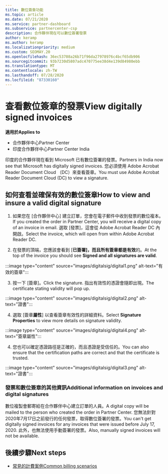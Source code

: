```yaml
---
title: 數位簽章功能
ms.topic: article
ms.date: 07/21/2020
ms.service: partner-dashboard
ms.subservice: partnercenter-csp
description: 合作夥伴現在可以數位簽署發票
author: keramp
ms.author: keramp
ms.localizationpriority: medium
ms.custom: SEOMAY.20
ms.openlocfilehash: 36ec53708a26b71f96da27978976c4bcf65db906
ms.sourcegitcommit: 93b7230d5807adc470775ee38d4e139d84980ebb
ms.translationtype: MT
ms.contentlocale: zh-TW
ms.lasthandoff: 07/28/2020
ms.locfileid: "87330160"
---
```

# <a name="view-digitally-signed-invoices"></a><span data-ttu-id="2bc1f-103">查看數位簽章的發票</span><span class="sxs-lookup"><span data-stu-id="2bc1f-103">View digitally signed invoices</span></span>

<span data-ttu-id="2bc1f-104">**適用於**</span><span class="sxs-lookup"><span data-stu-id="2bc1f-104">**Applies to**</span></span>

- <span data-ttu-id="2bc1f-105">合作夥伴中心</span><span class="sxs-lookup"><span data-stu-id="2bc1f-105">Partner Center</span></span>
- <span data-ttu-id="2bc1f-106">印度合作夥伴中心</span><span class="sxs-lookup"><span data-stu-id="2bc1f-106">Partner Center India</span></span>


<span data-ttu-id="2bc1f-107">印度的合作夥伴現在看到 Microsoft 已有數位簽署的發票。</span><span class="sxs-lookup"><span data-stu-id="2bc1f-107">Partners in India now see that Microsoft has digitally signed invoices.</span></span> <span data-ttu-id="2bc1f-108">您必須使用 Adobe Acrobat Reader Document Cloud （DC）來查看簽章。</span><span class="sxs-lookup"><span data-stu-id="2bc1f-108">You must use Adobe Acrobat Reader Document Cloud (DC) to view a signature.</span></span>

## <a name="how-to-view-and-insure-a-valid-digital-signature"></a><span data-ttu-id="2bc1f-109">如何查看並確保有效的數位簽章</span><span class="sxs-lookup"><span data-stu-id="2bc1f-109">How to view and insure a valid digital signature</span></span>


1. <span data-ttu-id="2bc1f-110">如果您在 [合作夥伴中心] 建立訂單，您會在電子郵件中收到發票的數位複本。</span><span class="sxs-lookup"><span data-stu-id="2bc1f-110">If you created the order in Partner Center, you will receive a digital copy of an invoice in email.</span></span> <span data-ttu-id="2bc1f-111">選取 [發票]，這會從 Adobe Acrobat Reader DC 內開啟。</span><span class="sxs-lookup"><span data-stu-id="2bc1f-111">Select the invoice, which will open from within Adobe Acrobat Reader DC.</span></span>


2. <span data-ttu-id="2bc1f-112">在發票的頂端，您應該會看到 [**已簽署]，而且所有簽章都是有效**的。</span><span class="sxs-lookup"><span data-stu-id="2bc1f-112">At the top of the invoice you should see **Signed and all signatures are valid**.</span></span>
 
 :::image type="content" source="images/digitalsig/digital1.png" alt-text="有效的簽章":::

3. <span data-ttu-id="2bc1f-114">按一下 [簽章]。</span><span class="sxs-lookup"><span data-stu-id="2bc1f-114">Click the signature.</span></span> <span data-ttu-id="2bc1f-115">指出有效性的憑證會隨即出現。</span><span class="sxs-lookup"><span data-stu-id="2bc1f-115">The certificate stating validity will pop up.</span></span>

:::image type="content" source="images/digitalsig/digital2.png" alt-text="證書"::: 

4. <span data-ttu-id="2bc1f-117">選取 [簽章**屬性**] 以查看簽章有效性的詳細資料。</span><span class="sxs-lookup"><span data-stu-id="2bc1f-117">Select **Signature Properties** to view more details on signature validity.</span></span>

:::image type="content" source="images/digitalsig/digital4.png" alt-text="簽章屬性"::: 

4. <span data-ttu-id="2bc1f-119">您也可以確定憑證路徑是正確的，而且憑證是受信任的。</span><span class="sxs-lookup"><span data-stu-id="2bc1f-119">You can also ensure that the certification paths are correct and that the certificate is trusted.</span></span>

 :::image type="content" source="images/digitalsig/digital3.png" alt-text="證書":::

### <a name="additional-information-on-invoices-and-digital-signatures"></a><span data-ttu-id="2bc1f-121">發票和數位簽章的其他資訊</span><span class="sxs-lookup"><span data-stu-id="2bc1f-121">Additional information on invoices and digital signatures</span></span>

<span data-ttu-id="2bc1f-122">數位複製會郵寄給在合作夥伴中心建立訂單的人員。</span><span class="sxs-lookup"><span data-stu-id="2bc1f-122">A digital copy will be mailed to the person who created the order in Partner Center.</span></span> <span data-ttu-id="2bc1f-123">您無法針對2020年7月17日之前發行的任何發票，取得數位簽署的發票。</span><span class="sxs-lookup"><span data-stu-id="2bc1f-123">You can't get digitally signed invoices for any invoices that were issued before July 17, 2020.</span></span> <span data-ttu-id="2bc1f-124">此外，也無法使用手動簽署的發票。</span><span class="sxs-lookup"><span data-stu-id="2bc1f-124">Also, manually signed invoices will not be available.</span></span>

## <a name="next-steps"></a><span data-ttu-id="2bc1f-125">後續步驟</span><span class="sxs-lookup"><span data-stu-id="2bc1f-125">Next steps</span></span>

- [<span data-ttu-id="2bc1f-126">常見的計費案例</span><span class="sxs-lookup"><span data-stu-id="2bc1f-126">Common billing scenarios</span></span>](common-billing-scenarios.md)